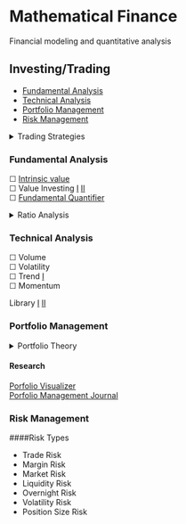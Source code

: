 # Mathematical Finance
 Financial modeling and quantitative analysis 

## Investing/Trading

* [Fundamental Analysis](#fundamental-analysis)
* [Technical Analysis](#technical-analysis)
* [Portfolio Management](#portfolio-management)
* [Risk Management](#risk-management)

<details>
<summary>Trading Strategies</summary>

- Scalping
- Day Trading
- Swing Trading
  - Turtle Trading
- Trend-following
- Position Trading
- Breakout Trading
- Trading a Reversal
- Momentum Trading
- Trend Trading
- [Options Trading](#option-trading)
- Futures Trading
- Algorithmic Trading 
- [Macro Trading](https://www.macrotrends.net/)
- Value Investing
- [Statistical Arbitrage](https://github.com/JerBouma/AlgorithmicTradingy)
- Arbitrage Opportunities
- Index Fund Rebalancing
- Mathematical Model-based Strategies
- Trading Range (Mean Reversion)
- End-of-day trading strategy
- Trading the News
- Trading the Signals Social Trading
- Performance Analysis
- Quantitative Analysis

#### Option Trading

<details>
<summary>Option Strategies</summary>

- Long Call
- Long Put
- Short Call
- Short Put
- Covered Call
- Married Put
- Bull Call Spread
- Bear Call Spread
- Bull Put Spread
- Bear Put Spread
- Call Backspread
- Long Straddle
- Short Straddle
- Long Strangle
- Short Strangle
- Iron Condor
- Iron Butterfly
- Long Calendar Spread with Calls
- Long Calendar Spread with Put
- Long Butterfly with Calls
- Long Butterfly with Put
- Protective Collar

</details>
</details>

### Fundamental Analysis

☐ [Intrinsic value](https://github.com/JamesPNacino/Fundamental-Stock-Analysis-Intrinsic-Value)  
☐ Value Investing [I](https://github.com/VincentTatan/ValueInvesting) [II](https://github.com/daxm/fmpsdk)  
☐ [Fundamental Quantifier](https://github.com/JerBouma/AlgorithmicTrading)

<details>
<summary>Ratio Analysis</summary>

- **Liquidity Ratio**
  - Cash Ratio
  - Quick Ratio (acid test)
  - Current Ratio
  
- **Solvency Ratio**
  - Interest Coverage Ratio
  - Debt to Assets Ratio
  - Equity Ratio
  - Debt to Equity Ratio
  
- **Profitability Ratio**
  - Profit Margin
  - Return on Equity (ROE)
  - Return on Assets (ROA)
  
- **Leverage Ratio**
  - Debt Ratio
  - Debt to Equity Ratio (D/E)
  - Debt Service Coverage Ratio (DSCR)
  - Interest Coverage Ratio
  
- **Market Ratio**
  - Price-to-Earnings (P/E) Ratio
  - Price/Earning-to-Growth (PEG) Ratio
  - Price-to-Sales (P/S) Ratio
  - Price-to-Book (P/B) Ratio
  - Dividend Yield
  - Dividend Payout Ratio
  - Assets Turnover Ratio
  - Inventory Turnover Ratio
  - Receivables Turnover Ratio
  - Payables Turnover Ratio
  
- **Efficiency Ratio**
  - Account Receivable Turnover
  - Inventory Turnover
  - Accounts Payables Turnover
  - Working Capital Turnover
  - Fixed Assets Turnover
  - Total Asset Turnover
  
- **Coverage Ratio**
  - Interest Service Coverage Ratio
  - Debt Service Coverage Ratio
  - Total Cash Flow Coverage Ratio
  - Asset Coverage Ratio
  - Total Fixed Charge Coverage Ratio
  - Total Cash Flow Coverage Ratio
  
- **Market Prospect Ratio**
  - Price/Earnings (PE) Ratio
  - Earnings per Share
  - Book Value per Share
  - Market Value per Share
  - Dividend Yield
  - Market to Book Ratio

**DuPont Analysis**  
- Net Profit Margin
- Asset Turnover Ratio
- Financial Leverage
- Equity Multiplier

</details>

### Technical Analysis

☐ Volume  
☐ Volatility  
☐ Trend [I](https://github.com/alvarobartt/trendet)  
☐ Momentum

Library [I](https://github.com/bukosabino/ta) [II](https://github.com/twopirllc/pandas-ta)

### Portfolio Management

<details>
<summary>Portfolio Theory</summary>

#### Portfolio Modeling
- Backtest Asset Allocation
- Backtest Portfolio Performance

#### Monte Carlo Simulation
- Monte Carlo Simulation
- Monte Carlo Simulation Using Forward Looking Capital Market Expectations
- Financial Goals Planning

#### Portfolio Optimization [I](https://github.com/robertmartin8/PyPortfolioOpt)
- Efficient Frontier 
- Resampled Efficient Frontier
- Mean Variance Optimization
- Risk Parity Optimization
- Constrained Optimization
- Portfolio Optimization Using Forward Looking Capital Market Expectations

#### Asset Analytics
- Assets Correlations
- Factor Regression Analysis

#### Timing Models
- Moving Averages
- Relative Strength
- Dual Momentum 
- Adaptive Allocation 
- Target Volatility

#### Portfolio Strategies

- Long-term Investment
- Short-term Investment
- All Weather Strategies
- Buy and Hold
- Defensive Stock Investing strategy
- Rebalanced Portfolio
- Value Investment
- Momentum Investment
- Core and Satellite
- The Dave Ramsey Portfolio
- Capital Asset Pricing Model (CAPM)
- Modern Portfolio Theory (MPT)
- Post-Modern Portfolio Theory (PMPT)
- Portfolio Allocation
- Portfolio Optimization
- Markowitz Portfolio Optimization Theory (1952)
- Minimum-Variance Portfolios (Global Minimum-variance Portfolio)
- Global Portfolio Optimization (The Black Litterman)
- Tactical Asset Allocation
- Constant-Weighting Asset Allocation
- Strategic Asset Allocation
- Dynamic Asset Allocation
- Insured Asset Allocation
- Integrated Asset Allocation
- ETFs Asset Allocation
- Bonds Asset Allocation
- Mutual Funds Asset Allocation
- Commodities Asset Allocation
- Portfolio Insurance
- Constant Proportion Portfolio Insurance (CPPI)
- Presidential Stock Portfolio
- Obama Stock Portfolio
- Trump Stock Portfolio

</details>

#### Research

[Porfolio Visualizer](https://www.portfoliovisualizer.com/)  
[Porfolio Management Journal](https://jpm.pm-research.com/)

### Risk Management

####Risk Types

- Trade Risk
- Margin Risk
- Market Risk
- Liquidity Risk
- Overnight Risk
- Volatility Risk
- Position Size Risk


